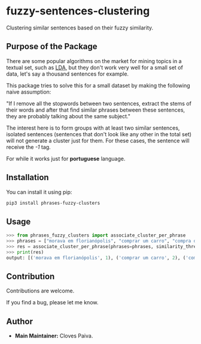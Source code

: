 # fuzzy-sentences-clustering

Clustering similar sentences based on their fuzzy similarity.

## Purpose of the Package

There are some popular algorithms on the market for mining topics in a textual set, such as [LDA](https://en.wikipedia.org/wiki/Latent_Dirichlet_allocation), but they don't work very well for a small set of data, let's say a thousand sentences for example.

This package tries to solve this for a small dataset by making the following naive assumption:

"If I remove all the stopwords between two sentences, extract the stems of their words and after that find similar phrases between these sentences, they are probably talking about the same subject."

The interest here is to form groups with at least two similar sentences, isolated sentences (sentences that don't look like any other in the total set) will not generate a cluster just for them. For these cases, the sentence will receive the *-1* tag.

For while it works just for **portuguese** language.

## Installation

You can install it using pip:

```bash
pip3 install phrases-fuzzy-clusters
```

## Usage

```python
>>> from phrases_fuzzy_clusters import associate_cluster_per_phrase
>>> phrases = ["morava em florianópolis", "comprar um carro", "compra de um carro", "em florianópolis eu moro", "gosto de samba", "quero comer tapioca"]
>>> res = associate_cluster_per_phrase(phrases=phrases, similarity_threshold=90)
>>> print(res)
output: [('morava em florianópolis', 1), ('comprar um carro', 2), ('compra de um carro', 2), ('em florianópolis eu moro', 1), ('gosto de samba', -1), ('quero comer tapioca', -1)]
```

## Contribution

Contributions are welcome. 

If you find a bug, please let me know.

## Author

+ **Main Maintainer:** Cloves Paiva.
